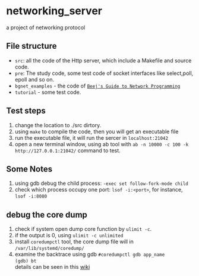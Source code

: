 # networking_server
a project of networking protocol

## File structure
- `src`: all the code of the Http server, which include a Makefile and source code.
- `pre`: The study code, some test code of socket interfaces like select,poll, epoll and so on.
- `bgnet_examples` - the code of [`Beej's Guide to Network Programming`](https://beej.us/guide/bgnet/html/)
- `tutorial` - some test code.

## Test steps
1. change the location to ./src dirtory.
2. using `make` to compile the code, then you will get an executable file
3. run the executable file, it will run the sercer in `localhost:21042`
4. open a new terminal window, using ab tool with `ab -n 10000 -c 100 -k http://127.0.0.1:21042/` command to test.

## Some Notes
1. using gdb debug the child process: `-exec set follow-fork-mode child`
2. check which process occupy one port: `lsof -i:<port>`, for instance, `lsof -i:8080`

## debug the core dump
1. check if system open dump core function by `ulimit -c`.
2. if the output is 0, using `ulimit -c unlimited`
3. install `coredumpctl` tool, the core dump file will in `/var/lib/systemd/coredump/`
4. examine the backtrace using gdb
 `#coredumpctl gdb app_name`  
 `(gdb) bt`  
  details can be seen in this [wiki](https://wiki.archlinux.org/title/Core_dump)